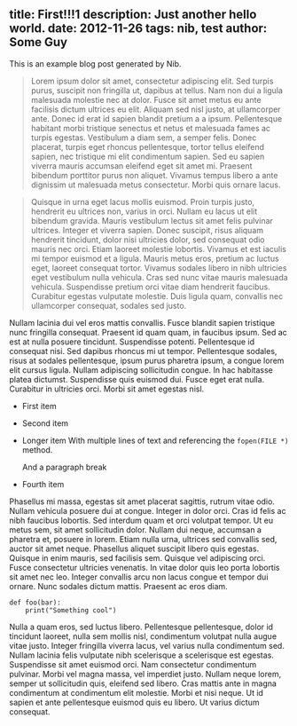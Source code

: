 title: First!!!1
description: Just another hello world.
date: 2012-11-26
tags: nib, test
author: Some Guy
---
This is an example blog post generated by Nib.

>   Lorem ipsum dolor sit amet, consectetur adipiscing elit. Sed turpis purus,
>   suscipit non fringilla ut, dapibus at tellus. Nam non dui a ligula malesuada
>   molestie nec at dolor. Fusce sit amet metus eu ante facilisis dictum ultrices
>   eu elit. Aliquam sed nisl justo, at ullamcorper ante. Donec id erat id sapien
>   blandit pretium a a ipsum. Pellentesque habitant morbi tristique senectus et
>   netus et malesuada fames ac turpis egestas. Vestibulum a diam sem, a semper
>   felis. Donec placerat, turpis eget rhoncus pellentesque, tortor tellus eleifend
>   sapien, nec tristique mi elit condimentum sapien. Sed eu sapien viverra mauris
>   accumsan eleifend eget sit amet mi. Praesent bibendum porttitor purus non
>   aliquet. Vivamus tempus libero a ante dignissim ut malesuada metus consectetur.
>   Morbi quis ornare lacus.

>   Quisque in urna eget lacus mollis euismod. Proin turpis justo, hendrerit eu
>   ultrices non, varius in orci. Nullam eu lacus ut elit bibendum gravida. Mauris
>   vestibulum lectus sit amet felis pulvinar ultrices. Integer et viverra sapien.
>   Donec suscipit, risus aliquam hendrerit tincidunt, dolor nisi ultricies dolor,
>   sed consequat odio mauris nec orci. Etiam laoreet molestie lobortis. Vivamus et
>   est iaculis mi tempor euismod et a ligula. Mauris metus eros, pretium ac luctus
>   eget, laoreet consequat tortor. Vivamus sodales libero in nibh ultricies eget
>   vestibulum nulla vehicula. Cras sed nunc vitae mauris malesuada vehicula.
>   Suspendisse pretium orci vitae diam hendrerit faucibus. Curabitur egestas
>   vulputate molestie. Duis ligula quam, convallis nec ullamcorper consequat,
>   sodales sed justo.

Nullam lacinia dui vel eros mattis convallis. Fusce blandit sapien tristique
nunc fringilla consequat. Praesent id quam quam, in faucibus ipsum. Sed ac est
at nulla posuere tincidunt. Suspendisse potenti. Pellentesque id consequat
nisi. Sed dapibus rhoncus mi ut tempor. Pellentesque sodales, risus at sodales
pellentesque, ipsum purus pharetra ipsum, a congue lorem elit cursus ligula.
Nullam adipiscing sollicitudin congue. In hac habitasse platea dictumst.
Suspendisse quis euismod dui. Fusce eget erat nulla. Curabitur in ultricies
orci. Morbi sit amet egestas nisl.

-   First item
-   Second item
-   Longer item
    With multiple lines of text
	and referencing the `fopen(FILE *)` method.

	And a paragraph break

-   Fourth item

Phasellus mi massa, egestas sit amet placerat sagittis, rutrum vitae odio.
Nullam vehicula posuere dui at congue. Integer in dolor orci. Cras id felis ac
nibh faucibus lobortis. Sed interdum quam et orci volutpat tempor. Ut eu metus
sem, sit amet sollicitudin dolor. Nullam dui neque, accumsan a pharetra et,
posuere in lorem. Etiam nulla urna, ultrices sed convallis sed, auctor sit amet
neque. Phasellus aliquet suscipit libero quis egestas. Quisque in enim mauris,
sed facilisis sem. Quisque vel adipiscing orci. Fusce consectetur ultricies
venenatis. In vitae dolor quis leo porta lobortis sit amet nec leo. Integer
convallis arcu non lacus congue et tempor dui ornare. Nunc sodales dictum
mattis. Praesent ac eros diam.

    def foo(bar):
        print("Something cool")

Nulla a quam eros, sed luctus libero. Pellentesque pellentesque, dolor id
tincidunt laoreet, nulla sem mollis nisl, condimentum volutpat nulla augue
vitae justo. Integer fringilla viverra lacus, vel varius nulla condimentum sed.
Nullam lacinia felis vulputate nibh scelerisque a scelerisque est egestas.
Suspendisse sit amet euismod orci. Nam consectetur condimentum pulvinar. Morbi
vel magna massa, vel imperdiet justo. Nullam neque lorem, semper ut
sollicitudin quis, eleifend sed libero. Cras mattis ante in magna condimentum
at condimentum elit molestie. Morbi et nisi neque. Ut id sapien et ante
pellentesque euismod quis eu libero. Ut varius dictum consequat.
